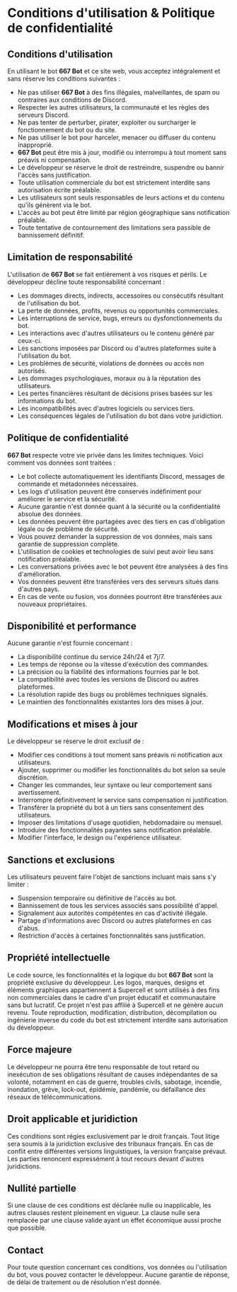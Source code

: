 # Conditions d'utilisation & Politique de confidentialité

## Conditions d'utilisation

En utilisant le bot **667 Bot** et ce site web, vous acceptez intégralement et sans réserve les conditions suivantes :

- Ne pas utiliser **667 Bot** à des fins illégales, malveillantes, de spam ou contraires aux conditions de Discord.
- Respecter les autres utilisateurs, la communauté et les règles des serveurs Discord.
- Ne pas tenter de perturber, pirater, exploiter ou surcharger le fonctionnement du bot ou du site.
- Ne pas utiliser le bot pour harceler, menacer ou diffuser du contenu inapproprié.
- **667 Bot** peut être mis à jour, modifié ou interrompu à tout moment sans préavis ni compensation.
- Le développeur se réserve le droit de restreindre, suspendre ou bannir l'accès sans justification.
- Toute utilisation commerciale du bot est strictement interdite sans autorisation écrite préalable.
- Les utilisateurs sont seuls responsables de leurs actions et du contenu qu'ils génèrent via le bot.
- L'accès au bot peut être limité par région géographique sans notification préalable.
- Toute tentative de contournement des limitations sera passible de bannissement définitif.

## Limitation de responsabilité

L'utilisation de **667 Bot** se fait entièrement à vos risques et périls. Le développeur décline toute responsabilité concernant :

- Les dommages directs, indirects, accessoires ou consécutifs résultant de l'utilisation du bot.
- La perte de données, profits, revenus ou opportunités commerciales.
- Les interruptions de service, bugs, erreurs ou dysfonctionnements du bot.
- Les interactions avec d'autres utilisateurs ou le contenu généré par ceux-ci.
- Les sanctions imposées par Discord ou d'autres plateformes suite à l'utilisation du bot.
- Les problèmes de sécurité, violations de données ou accès non autorisés.
- Les dommages psychologiques, moraux ou à la réputation des utilisateurs.
- Les pertes financières résultant de décisions prises basées sur les informations du bot.
- Les incompatibilités avec d'autres logiciels ou services tiers.
- Les conséquences légales de l'utilisation du bot dans votre juridiction.

## Politique de confidentialité

**667 Bot** respecte votre vie privée dans les limites techniques. Voici comment vos données sont traitées :

- Le bot collecte automatiquement les identifiants Discord, messages de commande et métadonnées nécessaires.
- Les logs d'utilisation peuvent être conservés indéfiniment pour améliorer le service et la sécurité.
- Aucune garantie n'est donnée quant à la sécurité ou la confidentialité absolue des données.
- Les données peuvent être partagées avec des tiers en cas d'obligation légale ou de problème de sécurité.
- Vous pouvez demander la suppression de vos données, mais sans garantie de suppression complète.
- L'utilisation de cookies et technologies de suivi peut avoir lieu sans notification préalable.
- Les conversations privées avec le bot peuvent être analysées à des fins d'amélioration.
- Vos données peuvent être transférées vers des serveurs situés dans d'autres pays.
- En cas de vente ou fusion, vos données pourront être transférées aux nouveaux propriétaires.

## Disponibilité et performance

Aucune garantie n'est fournie concernant :

- La disponibilité continue du service 24h/24 et 7j/7.
- Les temps de réponse ou la vitesse d'exécution des commandes.
- La précision ou la fiabilité des informations fournies par le bot.
- La compatibilité avec toutes les versions de Discord ou autres plateformes.
- La résolution rapide des bugs ou problèmes techniques signalés.
- Le maintien des fonctionnalités existantes lors des mises à jour.

## Modifications et mises à jour

Le développeur se réserve le droit exclusif de :

- Modifier ces conditions à tout moment sans préavis ni notification aux utilisateurs.
- Ajouter, supprimer ou modifier les fonctionnalités du bot selon sa seule discrétion.
- Changer les commandes, leur syntaxe ou leur comportement sans avertissement.
- Interrompre définitivement le service sans compensation ni justification.
- Transférer la propriété du bot à un tiers sans consentement des utilisateurs.
- Imposer des limitations d'usage quotidien, hebdomadaire ou mensuel.
- Introduire des fonctionnalités payantes sans notification préalable.
- Modifier l'interface, le design ou l'expérience utilisateur.

## Sanctions et exclusions

Les utilisateurs peuvent faire l'objet de sanctions incluant mais sans s'y limiter :

- Suspension temporaire ou définitive de l'accès au bot.
- Bannissement de tous les services associés sans possibilité d'appel.
- Signalement aux autorités compétentes en cas d'activité illégale.
- Partage d'informations avec Discord ou autres plateformes en cas d'abus.
- Restriction d'accès à certaines fonctionnalités sans justification.

## Propriété intellectuelle

Le code source, les fonctionnalités et la logique du bot **667 Bot** sont la propriété exclusive du développeur. Les logos, marques, designs et éléments graphiques appartiennent à Supercell et sont utilisés à des fins non commerciales dans le cadre d'un projet éducatif et communautaire sans but lucratif. Ce projet n'est pas affilié à Supercell et ne génère aucun revenu. Toute reproduction, modification, distribution, décompilation ou ingénierie inverse du code du bot est strictement interdite sans autorisation du développeur.

## Force majeure

Le développeur ne pourra être tenu responsable de tout retard ou inexécution de ses obligations résultant de causes indépendantes de sa volonté, notamment en cas de guerre, troubles civils, sabotage, incendie, inondation, grève, lock-out, épidémie, pandémie, ou défaillance des réseaux de télécommunications.

## Droit applicable et juridiction

Ces conditions sont régies exclusivement par le droit français. Tout litige sera soumis à la juridiction exclusive des tribunaux français. En cas de conflit entre différentes versions linguistiques, la version française prévaut. Les parties renoncent expressément à tout recours devant d'autres juridictions.

## Nullité partielle

Si une clause de ces conditions est déclarée nulle ou inapplicable, les autres clauses restent pleinement en vigueur. La clause nulle sera remplacée par une clause valide ayant un effet économique aussi proche que possible.

## Contact

Pour toute question concernant ces conditions, vos données ou l'utilisation du bot, vous pouvez contacter le développeur. Aucune garantie de réponse, de délai de traitement ou de résolution n'est donnée.
